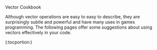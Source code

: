 Vector Cookbook

Although vector operations are easy to easy to describe, they are surprisingly subtle and powerful and have many uses in games programming. The following pages offer some suggestions about using vectors effectively in your code.

(:tocportion:)
